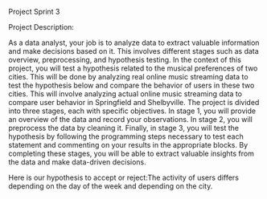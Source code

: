 Project Sprint 3

Project Description:

As a data analyst, your job is to analyze data to extract valuable information and make decisions based on it. This involves different stages such as data overview, preprocessing, and hypothesis testing.
In the context of this project, you will test a hypothesis related to the musical preferences of two cities. This will be done by analyzing real online music streaming data to test the hypothesis below and compare the behavior of users in these two cities. This will involve analyzing actual online music streaming data to compare user behavior in Springfield and Shelbyville. 
The project is divided into three stages, each with specific objectives.
In stage 1, you will provide an overview of the data and record your observations. In stage 2, you will preprocess the data by cleaning it. Finally, in stage 3, you will test the hypothesis by following the programming steps necessary to test each statement and commenting on your results in the appropriate blocks. By completing these stages, you will be able to extract valuable insights from the data and make data-driven decisions.

Here is our hypothesis to accept or reject:The activity of users differs depending on the day of the week and depending on the city.
